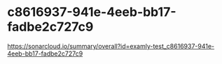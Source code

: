 # c8616937-941e-4eeb-bb17-fadbe2c727c9
https://sonarcloud.io/summary/overall?id=examly-test_c8616937-941e-4eeb-bb17-fadbe2c727c9
